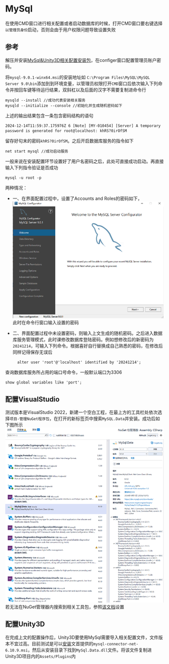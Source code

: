 # MySql
在使用CMD窗口进行相关配置或者启动数据库的时候，打开CMD窗口要右键选择```以管理员身份```启动，否则会由于用户权限问题导致设置失败
<!-- 
## 完整参考
[网络配置教程](https://cloud.tencent.com/developer/article/1998427)
-->
## 参考
解压并安装[MySql&Unity3D相关配置安装包](https://kdocs.cn/l/caYrXJ5B3avH)，在configer窗口配置管理员账户密码。

将```mysql-9.0.1-winx64.msi```的安装地址如 ```C:\Program Files\MySQL\MySQL Server 9.0\bin```添加到到环境变量，以管理员权限打开```CMD```窗口后依次输入下列命令并按回车键等待运行结果，双斜杠以及后面的汉字不需要复制进命令行
    
    mysqld --install //成功代表安装相关服务
    mysqld --initialize --console //初始化并生成随机密码如下
    

上述的输出结果包含一条包含密码结构的语句
    
    2024-12-14T11:59:37.175976Z 6 [Note] [MY-010454] [Server] A temporary password is generated for root@localhost: khRS?0irOfSM

留存好句末的密码```khRS?0irOfSM```。之后开启数据库服务的指令如下

    net start mysql //成功启动服务

一般来说在安装配置环节设置好了用户名密码之后，此处可直接成功启动。再直接输入下列指令验证是否成功

    mysql -u root -p

两种情况：
- 一、在界面配置过程中，设置了Accounts and Roles的密码如下，
![](https://github.com/DigitalMediaRD/TechnicalManual/blob/main/src/MySql/001.png)此时在命令行窗口输入设置的密码
- 二、界面配置过程中未设置密码，则输入上文生成的随机密码。之后进入数据库服务管理模式，此时课修改数据库登陆密码。例如想修改后的新密码为```20241214```，可输入下列命令。根据喜好自行替换成自己熟悉的密码，在修改后同样记得保存无误后


        alter user 'root'@'localhost' identified by '20241214';



查询数据库服务所占用的端口号命令，一般默认端口为3306
    
    show global variables like 'port';

## 配置VisualStudio
测试版本是VisualStudio 2022，新建一个空白工程，在最上方的工具栏处依次选择```项目-管理NuGet程序包```，在打开的新标签页中搜索```MySQL.Data```并安装。成功后如下图所示
![](https://github.com/DigitalMediaRD/TechnicalManual/blob/main/src/MySql/100.png)
若无法在NuGet管理器内搜索到相关工具包，参照[该文档](https://blog.csdn.net/weixin_44831306/article/details/107876791)设置

## 配置Unity3D

在完成上文的配置操作后，Unity3D要使用MySql需要导入相关配置文件，文件版本不宜过高。目前测试是可以[安装](https://downloads.mysql.com/archives/c-net/)文首提供的```mysql-connector-net-6.10.9.msi```，然后从安装目录下找到```MySql.Data.dll```文件。将该文件复制进Unity3D项目内的```Assets/Plugins```内

<!-- 
## 配置VisualStudio 2022

[VS2022链接Mysql教程](https://blog.csdn.net/qq_48515185/article/details/131841349)


-->
